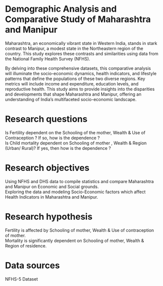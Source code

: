 # Demographic Analysis and Comparative Study of Maharashtra and Manipur

Maharashtra, an economically vibrant state in Western India, stands in stark contrast to Manipur, a modest state in the Northeastern region of the country. This study explores these contrasts and similarities using data from the National Family Health Survey (NFHS).

By delving into these comprehensive datasets, this comparative analysis will illuminate the socio-economic dynamics, health indicators, and lifestyle patterns that define the populations of these two diverse regions. Key metrics will include income and expenditure, education levels, and reproductive health. This study aims to provide insights into the disparities and developments that shape Maharashtra and Manipur, offering an understanding of India’s multifaceted socio-economic landscape.

# Research questions
Is Fertility dependent on the Schooling of the mother, Wealth & Use of Contraception ? If so, how is the dependence ? \
Is Child mortality dependent on Schooling of mother , Wealth & Region (Urban/ Rural)? If yes, then how is the dependence ?

# Research objectives
Using NFHS and DHS data to compile statistics and compare Maharashtra and Manipur on Economic and Social grounds. \
Exploring the data and modeling Socio-Economic factors which affect Health Indicators in Maharashtra and Manipur.

# Research hypothesis
Fertility is affected by Schooling of mother, Wealth & Use of contraception of mother. \
Mortality is significantly dependent on Schooling of mother, Wealth & Region of residence.

# Data sources
NFHS-5 Dataset

